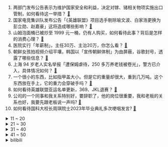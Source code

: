 1. 两部门发布公告表示为维护国家安全和利益，决定对镓、锗相关物项实施出口管制，如何看待这一举措？ [:link:](https://www.zhihu.com/question/610105939)
2. 国家电竞集训队发布公告「《英雄联盟》项目选手剔除喻文波、白家浩更换为彭立勋、赵嘉豪」这将造成哪些影响？ [:link:](https://www.zhihu.com/question/610188481)
3. 山姆泡面桶已被炒至 1999 元一桶，仍有人购买，如何看待此事？背后是怎样的消费心理？ [:link:](https://www.zhihu.com/question/610060285)
4. 医院实行「年薪制」，主任30万、主治20万，你怎么看？ [:link:](https://www.zhihu.com/question/610087179)
5. 朝鲜女孩拍视频介绍平壤，韩国以「宣传朝鲜体制」为由屏蔽，谷歌封号，透露了哪些信息？ [:link:](https://www.zhihu.com/question/610162816)
6. 上海 94 岁老人实名举报「遭保姆虐待，250 多万养老钱被卷光」，警方已介入，具体情况如何？ [:link:](https://www.zhihu.com/question/610021603)
7. 一个很小的东西，比如指甲盖大小。但是它的重量却很大，重到几万吨。这个东西放在手上，它的重力会穿破手吗？ [:link:](https://www.zhihu.com/question/519865099)
8. 如何看待英雄联盟亚运名单更新，369、JKL退赛？ [:link:](https://www.zhihu.com/question/610189438)
9. 公司的一个同事和我关系特别好，要辞职了，他的岗位很重要，我和老板的关系也好，我要先跟老板说一声吗? [:link:](https://www.zhihu.com/question/609530299)
10. 如何看待国科大校长周琪院士2023年毕业典礼多次哽咽发言? [:link:](https://www.zhihu.com/question/609952307)
<details>
<summary>11 ~ 20</summary>

11. 专家称「尽快研究出台遗赠税，弱化财富两极分化走势」，如何看待此观点？可行性如何？ [:link:](https://www.zhihu.com/question/610090923)
12. 蔡徐坤风波后首次发声，称与 C 女士有过交往，但不存在女方未成年和强制堕胎的情况，如何看待这一回应？ [:link:](https://www.zhihu.com/question/610047617)
13. 德国总理朔尔茨关注法国骚乱局势，称对马克龙有信心，如何看待这一表态？骚乱事件背后深层原因有哪些？ [:link:](https://www.zhihu.com/question/610036318)
14. 网友热议贵州村超「招一万民工月薪 3000 训练一年，选 30 人去踢世界杯」，如何评价这样的观点？ [:link:](https://www.zhihu.com/question/610056090)
15. 为何大型风洞只有少数几个国家能建？ [:link:](https://www.zhihu.com/question/26459689)
16. 为什么勇士选择格林而放弃普尔? [:link:](https://www.zhihu.com/question/608839767)
17. 有哪些剧情精彩且完整的短篇漫画？ [:link:](https://www.zhihu.com/question/365657593)
18. 你的深蹲是怎么进步的？ [:link:](https://www.zhihu.com/question/266231273)
19. 为什么最后我们都变成了普通人？ [:link:](https://www.zhihu.com/question/606100460)
20. 高一新生，想问问3500词是要记住拼写顺序还是只要会读会认就行? [:link:](https://www.zhihu.com/question/609362659)
</details>
<details>
<summary>21 ~ 30</summary>

21. 朱一龙一番电影总票房破 40 亿，主演电影累计票房破 90 亿，他目前在中国电影圈的地位如何？ [:link:](https://www.zhihu.com/question/608008363)
22. 高考真的能决定一生吗? [:link:](https://www.zhihu.com/question/607557024)
23. 昔日「烘焙第一股」克莉丝汀门店全关、卖楼抵债，欠款 5700 万，曾拥有店面逾千家，哪些信息值得关注？ [:link:](https://www.zhihu.com/question/609675318)
24. 如果加大力度刺激楼市，会不会出现新一轮的楼市泡沫？楼市还具备再出现一轮泡沫的条件吗？ [:link:](https://www.zhihu.com/question/609279307)
25. 当前的经济环境下，如果要刺激楼市来稳经济，还有哪些牌可以打？预计效果如何？ [:link:](https://www.zhihu.com/question/609280405)
26. 环卫工儿子高考 687 分被多校争抢，父亲称「就算贷款、卖房也会让他读下去」，如何看待此事？ [:link:](https://www.zhihu.com/question/610045381)
27. 滔搏电子竞技俱乐部发声「被行政处罚的喻某波与旗下选手喻文波毫无关联」对此你有什么想说？ [:link:](https://www.zhihu.com/question/610071455)
28. 运动大量出汗对身体好吗？ [:link:](https://www.zhihu.com/question/24178961)
29. 圈内人爆料 EDG 只签了 Uzi 两个月，你觉得他后面还会续约吗？ [:link:](https://www.zhihu.com/question/610058283)
30. 理想汽车 6 月交付 3.2 万辆创新高，目标中国市场豪华品牌销量第一，你看好该车企吗？为什么？ [:link:](https://www.zhihu.com/question/609588475)
</details>
<details>
<summary>31 ~ 40</summary>

31. 一名北京地接导游在颐和园中暑送医，经抢救无效死亡，如何看待此事？高温天气户外作业如何预防中暑？ [:link:](https://www.zhihu.com/question/610074062)
32. 空气净化器是智商税吗？ [:link:](https://www.zhihu.com/question/379054006)
33. 成绩去不了北大，但是能去北大医学部，应该去吗? [:link:](https://www.zhihu.com/question/609084243)
34. 上海一豪宅拍出 1.58 亿天价，单价超 34 万，或由得物创始人竞得，哪些信息值得关注？ [:link:](https://www.zhihu.com/question/610023999)
35. 怎么看待《最终幻想 16》评价两极分化? [:link:](https://www.zhihu.com/question/609498883)
36. 电影《消失的她》中，哪些因素导致了何非的悲剧？ [:link:](https://www.zhihu.com/question/609564487)
37. 媒体评短视频中「资深老师」为卖课渲染暑假很可怕，称「太损了」，平台应对「炮制焦虑」现象承担哪些责任？ [:link:](https://www.zhihu.com/question/609121520)
38. 如何评价《逆水寒》手游？ [:link:](https://www.zhihu.com/question/609993299)
39. 美国财长耶伦将于 7 月 6 日至 9 日访华，此行有哪些信息值得关注？中美关系将释放哪些新信号？ [:link:](https://www.zhihu.com/question/610022102)
40. 为什么有的人学习效果这么好？ [:link:](https://www.zhihu.com/question/425747510)
</details>
<details>
<summary>41 ~ 50</summary>

41. 一个人离职前有什么征兆？ [:link:](https://www.zhihu.com/question/486792072)
42. 法国境内连续多日发生骚乱，上千人被捕，目前情况如何？有哪些信息值得关注？ [:link:](https://www.zhihu.com/question/610031283)
43. 夏天涂了底妆后还需要涂防晒霜吗？有哪些「轻薄」好用的防晒霜？ [:link:](https://www.zhihu.com/question/609235350)
44. 想问问滑板人，如何看待不滑板的人穿滑板鞋？ [:link:](https://www.zhihu.com/question/606866883)
45. 为什么杨毅说 CBA 的商业化程度甚至还不如 LPL？ [:link:](https://www.zhihu.com/question/609130013)
46. 如何评价开拓者球星达米安·利拉德错失一人一城奖？ [:link:](https://www.zhihu.com/question/609860787)
47. 想入手一款耳机，是选择蓝牙耳机还是有线耳机？ [:link:](https://www.zhihu.com/question/604091862)
48. 在《知否》里，林噙霜在墨兰的婚事上为什么突然不装了，和盛纮完全撕破了脸？ [:link:](https://www.zhihu.com/question/576309891)
49. 家里面已经有洗地机了，还有必要购入吸尘器吗？ [:link:](https://www.zhihu.com/question/455905085)
50. 去一个城市出差时抽空旅游，和空闲时间去旅游有什么区别? [:link:](https://www.zhihu.com/question/606311661)
</details><details>
<summary>bilibili</summary>

</details>